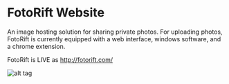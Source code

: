 FotoRift Website
================

An image hosting solution for sharing private photos.
For uploading photos, FotoRift is currently equipped with a web interface, windows software, and a chrome extension.

FotoRift is LIVE as http://fotorift.com/

![alt tag](http://erwanlent.com/fotorift.png)
